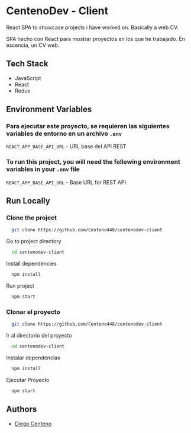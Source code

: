 
# CentenoDev - Client

React SPA to showcase projects i have worked on. Basically a web CV.

SPA hecho con React para mostrar proyectos en los que he trabajado. En escencia, un CV web.


## Tech Stack

- JavaScript
- React
- Redux
## Environment Variables

### Para ejecutar este proyecto, se requieren las siguientes variables de entorno en un archivo `.env`

`REACT_APP_BASE_API_URL` - URL base del API REST

### To run this project, you will need the following environment variables in your `.env` file

`REACT_APP_BASE_API_URL` - Base URL for REST API
  
## Run Locally

### Clone the project   

```bash
  git clone https://github.com/Centeno448/centenodev-client
```

Go to project directory

```bash
  cd centenodev-client
```

Install dependencies

```bash
  npm install
```

Run project

```bash
  npm start
```

### Clonar el proyecto

```bash
  git clone https://github.com/Centeno448/centenodev-client
```
 
Ir al directorio del proyecto

```bash
  cd centenodev-client
```

Instalar dependencias

```bash
  npm install
```

Ejecutar Proyecto

```bash
  npm start
```
  
## Authors

- [Diego Centeno](https://github.com/Centeno448)

  
